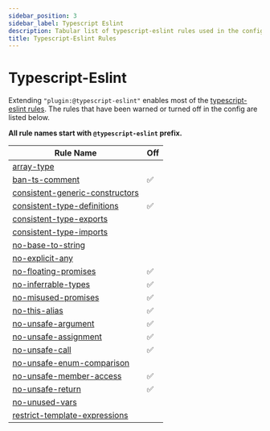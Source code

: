 ```yaml
---
sidebar_position: 3
sidebar_label: Typescript Eslint
description: Tabular list of typescript-eslint rules used in the config.
title: Typescript-Eslint Rules
---
```


# Typescript-Eslint

Extending `"plugin:@typescript-eslint"` enables most of the
[typescript-eslint rules](https://typescript-eslint.io/rules/). The rules that have been warned or turned off in the config are listed below.

**All rule names start with `@typescript-eslint` prefix.** 

| Rule Name | Off |
|-|-|
|[array-type](https://typescript-eslint.io/rules/array-type/)||
|[ban-ts-comment](https://typescript-eslint.io/rules/ban-ts-comment/)|✅|
|[consistent-generic-constructors](https://typescript-eslint.io/rules/consistent-generic-constructors/)||
|[consistent-type-definitions](https://typescript-eslint.io/rules/consistent-type-definitions/)|✅|
|[consistent-type-exports](https://typescript-eslint.io/rules/consistent-type-exports/)||
|[consistent-type-imports](https://typescript-eslint.io/rules/consistent-type-imports)||
|[no-base-to-string](https://typescript-eslint.io/rules/no-base-to-string/)||
|[no-explicit-any](https://typescript-eslint.io/rules/no-explicit-any/) ||
|[no-floating-promises](https://typescript-eslint.io/rules/no-floating-promises/)|✅|
|[no-inferrable-types](https://typescript-eslint.io/rules/no-inferrable-types/)|✅|
|[no-misused-promises](https://typescript-eslint.io/rules/no-misused-promises/)|✅|
|[no-this-alias](https://typescript-eslint.io/rules/no-this-alias/) |✅|
|[no-unsafe-argument](https://typescript-eslint.io/rules/no-unsafe-argument/)|✅|
|[no-unsafe-assignment](https://typescript-eslint.io/rules/no-unsafe-assignment/)|✅|
|[no-unsafe-call](https://typescript-eslint.io/rules/no-unsafe-call/)|✅|
|[no-unsafe-enum-comparison](https://typescript-eslint.io/rules/no-unsafe-enum-comparison/)||
|[no-unsafe-member-access](https://typescript-eslint.io/rules/no-unsafe-member-access/)|✅|
|[no-unsafe-return](https://typescript-eslint.io/rules/no-unsafe-return/)|✅|
|[no-unused-vars](https://typescript-eslint.io/rules/no-unused-vars/)||
|[restrict-template-expressions](https://typescript-eslint.io/rules/restrict-template-expressions/)||
